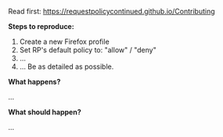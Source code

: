 Read first: https://requestpolicycontinued.github.io/Contributing

__Steps to reproduce:__

1. Create a new Firefox profile
2. Set RP's default policy to: "allow" / "deny"
3. …
4. … Be as detailed as possible.

__What happens?__

…

__What should happen?__

…
